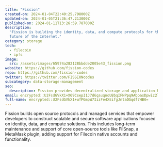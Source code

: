 ```yaml
---
title: "Fission"
created-on: 2024-01-04T22:40:25.798000Z
updated-on: 2024-01-05T21:36:47.213000Z
published-on: 2024-01-11T13:26:59.787000Z
description:
  "Fission is building the identity, data, and compute protocols for the
  future of the Internet."
category: storage
tech:
  - filecoin
  - ipfs
image:
  src: /assets/images/65974a282128bbdde2005e43_fission.png
website: https://github.com/fission-codes
repo: https://github.com/fission-codes
twitter: https://twitter.com/FISSIONcodes
subcategory: data-storage-management
seo:
  description: Fission provides decentralized storage and application hosting solutions.
email: encrypted::U2FsdGVkX1+X69CsepI1J7d6qauqnoUBbqIFNPpq9AbpaxDpwiz2lGjqnSugDH5i
full-name: encrypted::U2FsdGVkX1+ufPGmpW7IizFe4XEifgJntaOGqdf7HB0=
---
```


Fission builds open source protocols and managed services that empower developers to construct scalable and secure software applications focused on identity, data, and compute solutions. This includes long-term maintenance and support of core open-source tools like FilSnap, a MetaMask plugin, adding support for Filecoin native accounts and functionality.
